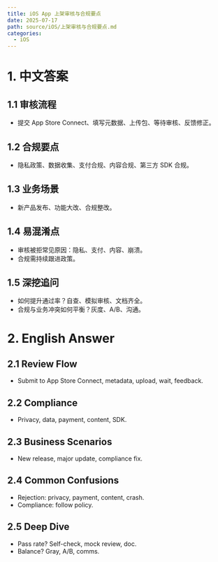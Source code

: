 ```yaml
---
title: iOS App 上架审核与合规要点
date: 2025-07-17
path: source/iOS/上架审核与合规要点.md
categories:
  - iOS
---
```


# 1. 中文答案

## 1.1 审核流程
- 提交 App Store Connect、填写元数据、上传包、等待审核、反馈修正。

## 1.2 合规要点
- 隐私政策、数据收集、支付合规、内容合规、第三方 SDK 合规。

## 1.3 业务场景
- 新产品发布、功能大改、合规整改。

## 1.4 易混淆点
- 审核被拒常见原因：隐私、支付、内容、崩溃。
- 合规需持续跟进政策。

## 1.5 深挖追问
- 如何提升通过率？自查、模拟审核、文档齐全。
- 合规与业务冲突如何平衡？灰度、A/B、沟通。

# 2. English Answer

## 2.1 Review Flow
- Submit to App Store Connect, metadata, upload, wait, feedback.

## 2.2 Compliance
- Privacy, data, payment, content, SDK.

## 2.3 Business Scenarios
- New release, major update, compliance fix.

## 2.4 Common Confusions
- Rejection: privacy, payment, content, crash.
- Compliance: follow policy.

## 2.5 Deep Dive
- Pass rate? Self-check, mock review, doc.
- Balance? Gray, A/B, comms.
